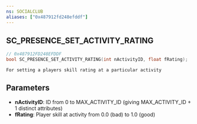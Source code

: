 ```yaml
---
ns: SOCIALCLUB
aliases: ["0x487912fd248efddf"]
---
```

## SC_PRESENCE_SET_ACTIVITY_RATING

```c
// 0x487912FD248EFDDF
bool SC_PRESENCE_SET_ACTIVITY_RATING(int nActivityID, float fRating);
```

```
For setting a players skill rating at a particular activity
```

## Parameters
* **nActivityID**: ID from 0 to MAX_ACTIVITY_ID (giving MAX_ACTIVITY_ID + 1 distinct attributes)
* **fRating**: Player skill at activity from 0.0 (bad) to 1.0 (good)
